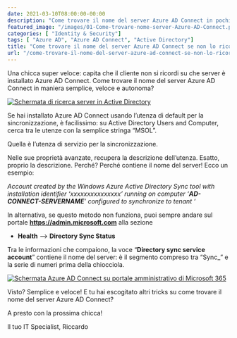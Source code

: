 ```yaml
---
date: 2021-03-10T08:00:00-00:00
description: "Come trovare il nome del server Azure AD Connect in pochi secondi se devi recuperarlo al volo o il cliente non se lo ricorda."
featured_image: "/images/01-Come-trovare-nome-server-Azure-AD-Connect.png"
categories: [ "Identity & Security"]
tags: [ "Azure AD", "Azure AD Connect", "Active Directory"]
title: "Come trovare il nome del server Azure AD Connect se non lo ricordi"
url: "/come-trovare-il-nome-del-server-azure-ad-connect-se-non-lo-ricordi"
---
```

Una chicca super veloce: capita che il cliente non si ricordi su che server è installato Azure AD Connect. Come trovare il nome del server Azure AD Connect in maniera semplice, veloce e autonoma?

[![Schermata di ricerca server in Active Directory](/images/01-Come-trovare-nome-server-Azure-AD-Connect.png)](/images/01-Come-trovare-nome-server-Azure-AD-Connect.png)

Se hai installato Azure AD Connect usando l’utenza di default per la sincronizzazione, è facilissimo: su Active Directory Users and Computer, cerca tra le utenze con la semplice stringa “MSOL”.

Quella è l’utenza di servizio per la sincronizzazione.

Nelle sue proprietà avanzate, recupera la descrizione dell’utenza. Esatto, proprio la descrizione. Perché? Perché contiene il nome del server! Ecco un esempio:

*Account created by the Windows Azure Active Directory Sync tool with installation identifier ‘xxxxxxxxxxxxxxx’ running on computer ‘**AD-CONNECT-SERVERNAME**’ configured to synchronize to tenant ‘*

In alternativa, se questo metodo non funziona, puoi sempre andare sul portale **https://admin.microsoft.com** alla sezione
- **Health** –> **Directory Sync Status**

Tra le informazioni che compaiono, la voce “**Directory sync service account**” contiene il nome del server: è il segmento compreso tra “Sync_” e la serie di numeri prima della chiocciola.

[![Schermata Azure AD Connect su portale amministrativo di Microsoft 365](/images/02-Come-trovare-nome-server-Azure-AD-Connect-Admin-Portal.png)](/images/02-Come-trovare-nome-server-Azure-AD-Connect-Admin-Portal.png)

Visto? Semplice e veloce! E tu hai escogitato altri tricks su come trovare il nome del server Azure AD Connect?

A presto con la prossima chicca!

Il tuo IT Specialist, Riccardo
